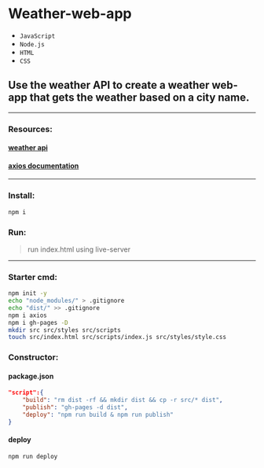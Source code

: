 # Weather-web-app
- `JavaScript` 
- `Node.js`
- `HTML`
- `CSS`
## Use the weather API to create a weather web-app that gets the weather based on a city name.
---
### Resources:
#### [weather api](https://www.weatherapi.com/)
#### [axios documentation](https://www.npmjs.com/package/axios)
---
### Install:
```bash
npm i
```
### Run:
> run index.html using live-server
---
### Starter cmd:
```bash
npm init -y
echo "node_modules/" > .gitignore
echo "dist/" >> .gitignore
npm i axios
npm i gh-pages -D
mkdir src src/styles src/scripts
touch src/index.html src/scripts/index.js src/styles/style.css 
```

### Constructor:
#### package.json
```JSON
"script":{
    "build": "rm dist -rf && mkdir dist && cp -r src/* dist",
    "publish": "gh-pages -d dist",
    "deploy": "npm run build & npm run publish"
}
```
#### deploy
```bash
npm run deploy
```